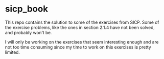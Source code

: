 # sicp_book

This repo contains the solution to some of the exercises from SICP. Some of the exercise problems, like the ones in section 2.1.4 have not been solved, and probably won't be.

I will only be working on the exercises that seem interesting enough and are not too time consuming since my time to work on this exercises is pretty limited.
